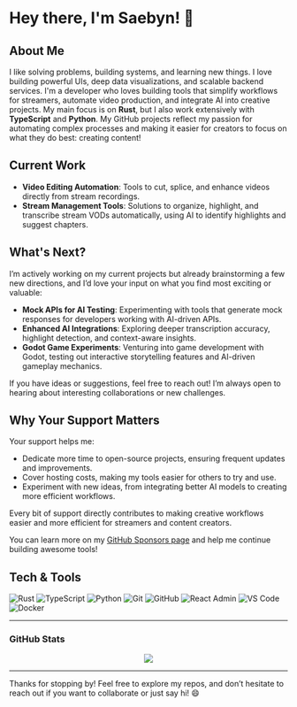 # Hey there, I'm Saebyn! 👋

## About Me

I like solving problems, building systems, and learning new things. I love building powerful UIs, deep data visualizations, and scalable backend services. I'm a developer who loves building tools that simplify workflows for streamers, automate video production, and integrate AI into creative projects. My main focus is on **Rust**, but I also work extensively with **TypeScript** and **Python**. My GitHub projects reflect my passion for automating complex processes and making it easier for creators to focus on what they do best: creating content!

## Current Work

- **Video Editing Automation**: Tools to cut, splice, and enhance videos directly from stream recordings.
- **Stream Management Tools**: Solutions to organize, highlight, and transcribe stream VODs automatically, using AI to identify highlights and suggest chapters.

## What's Next?

I’m actively working on my current projects but already brainstorming a few new directions, and I’d love your input on what you find most exciting or valuable:

- **Mock APIs for AI Testing**: Experimenting with tools that generate mock responses for developers working with AI-driven APIs.
- **Enhanced AI Integrations**: Exploring deeper transcription accuracy, highlight detection, and context-aware insights.
- **Godot Game Experiments**: Venturing into game development with Godot, testing out interactive storytelling features and AI-driven gameplay mechanics.

If you have ideas or suggestions, feel free to reach out! I’m always open to hearing about interesting collaborations or new challenges.

## Why Your Support Matters

Your support helps me:

- Dedicate more time to open-source projects, ensuring frequent updates and improvements.
- Cover hosting costs, making my tools easier for others to try and use.
- Experiment with new ideas, from integrating better AI models to creating more efficient workflows.

Every bit of support directly contributes to making creative workflows easier and more efficient for streamers and content creators.

You can learn more on my [GitHub Sponsors page](https://github.com/sponsors/saebyn) and help me continue building awesome tools!

## Tech & Tools

![Rust](https://img.shields.io/badge/Rust-000000?style=flat-square&logo=rust&logoColor=white)
![TypeScript](https://img.shields.io/badge/TypeScript-3178C6?style=flat-square&logo=typescript&logoColor=white)
![Python](https://img.shields.io/badge/Python-3776AB?style=flat-square&logo=python&logoColor=white)
![Git](https://img.shields.io/badge/Git-F05032?style=flat-square&logo=git&logoColor=white)
![GitHub](https://img.shields.io/badge/GitHub-100000?style=flat-square&logo=github&logoColor=white)
![React Admin](https://img.shields.io/badge/React%20Admin-09B3AF?style=flat-square&logo=react&logoColor=white)
![VS Code](https://img.shields.io/badge/VS%20Code-007ACC?style=flat-square&logo=visual-studio-code&logoColor=white)
![Docker](https://img.shields.io/badge/Docker-2496ED?style=flat-square&logo=docker&logoColor=white)

---

### GitHub Stats

<p align="center">
  <img src="https://github-readme-stats.vercel.app/api?username=saebyn&show_icons=true&theme=tokyonight" />
</p>

---

Thanks for stopping by! Feel free to explore my repos, and don’t hesitate to reach out if you want to collaborate or just say hi! 😄

